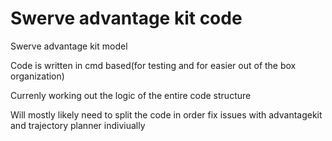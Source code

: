 # Swerve advantage kit code

Swerve advantage kit model

Code is written in cmd based(for testing and for easier out of the box organization)

Currenly working out the logic of the entire code structure

Will mostly likely need to split the code in order fix issues with advantagekit and trajectory planner indiviually
